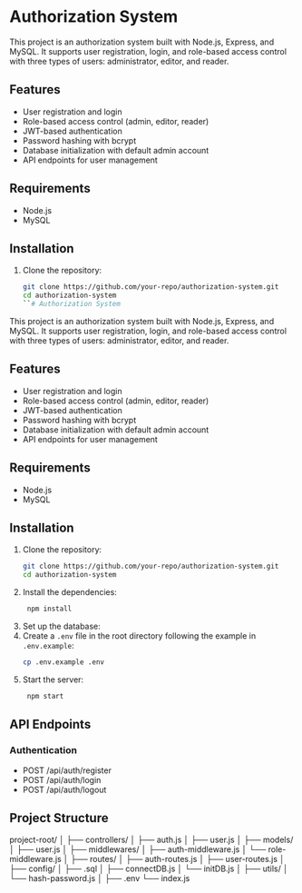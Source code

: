 # Authorization System

This project is an authorization system built with Node.js, Express, and MySQL. It supports user registration, login, and role-based access control with three types of users: administrator, editor, and reader.

## Features

- User registration and login
- Role-based access control (admin, editor, reader)
- JWT-based authentication
- Password hashing with bcrypt
- Database initialization with default admin account
- API endpoints for user management

## Requirements

- Node.js
- MySQL

## Installation

1. Clone the repository:
   ```sh
   git clone https://github.com/your-repo/authorization-system.git
   cd authorization-system
   ``# Authorization System

This project is an authorization system built with Node.js, Express, and MySQL. It supports user registration, login, and role-based access control with three types of users: administrator, editor, and reader.

## Features

- User registration and login
- Role-based access control (admin, editor, reader)
- JWT-based authentication
- Password hashing with bcrypt
- Database initialization with default admin account
- API endpoints for user management

## Requirements

- Node.js
- MySQL

## Installation

1. Clone the repository:
   ```sh
   git clone https://github.com/your-repo/authorization-system.git
   cd authorization-system
   ```
2. Install the dependencies:
   ```sh
    npm install
    ```
3. Set up the database:
4. Create a `.env` file in the root directory following the example in `.env.example`:
   ```sh
   cp .env.example .env
   ```
5. Start the server:
   ```sh
    npm start
    ```
   
## API Endpoints
### Authentication
- POST /api/auth/register
- POST /api/auth/login
- POST /api/auth/logout

## Project Structure
project-root/
│
├── controllers/
│   ├── auth.js
│   ├── user.js
│
├── models/
│   ├── user.js
│
├── middlewares/
│   ├── auth-middleware.js
│   └── role-middleware.js
│
├── routes/
│   ├── auth-routes.js
│   ├── user-routes.js
│
├── config/
│   ├── .sql
│   ├── connectDB.js
│   └── initDB.js
│
├── utils/
│   └── hash-password.js
│
├── .env
└── index.js
